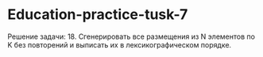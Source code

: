 # Education-practice-tusk-7
Решение задачи:
18. Сгенерировать все размещения из N элементов по K без повторений и выписать их в лексикографическом порядке.

